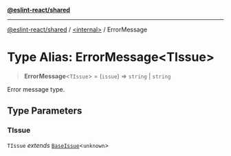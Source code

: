 [**@eslint-react/shared**](../../README.md)

***

[@eslint-react/shared](../../README.md) / [\<internal\>](../README.md) / ErrorMessage

# Type Alias: ErrorMessage\<TIssue\>

> **ErrorMessage**\<`TIssue`\> = (`issue`) => `string` \| `string`

Error message type.

## Type Parameters

### TIssue

`TIssue` *extends* [`BaseIssue`](../interfaces/BaseIssue.md)\<`unknown`\>

